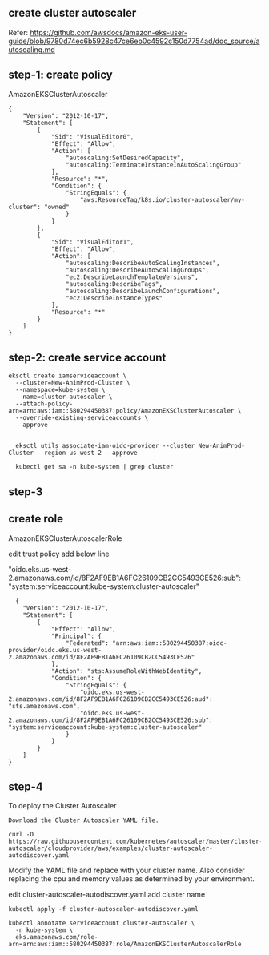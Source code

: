 
create cluster autoscaler
------------------------

Refer: https://github.com/awsdocs/amazon-eks-user-guide/blob/9780d74ec6b5928c47ce6eb0c4592c150d7754ad/doc_source/autoscaling.md

step-1: create policy
---------------------


AmazonEKSClusterAutoscaler
```
{
    "Version": "2012-10-17",
    "Statement": [
        {
            "Sid": "VisualEditor0",
            "Effect": "Allow",
            "Action": [
                "autoscaling:SetDesiredCapacity",
                "autoscaling:TerminateInstanceInAutoScalingGroup"
            ],
            "Resource": "*",
            "Condition": {
                "StringEquals": {
                    "aws:ResourceTag/k8s.io/cluster-autoscaler/my-cluster": "owned"
                }
            }
        },
        {
            "Sid": "VisualEditor1",
            "Effect": "Allow",
            "Action": [
                "autoscaling:DescribeAutoScalingInstances",
                "autoscaling:DescribeAutoScalingGroups",
                "ec2:DescribeLaunchTemplateVersions",
                "autoscaling:DescribeTags",
                "autoscaling:DescribeLaunchConfigurations",
                "ec2:DescribeInstanceTypes"
            ],
            "Resource": "*"
        }
    ]
}
```

step-2: create service account
------------------------------
```
eksctl create iamserviceaccount \
  --cluster=New-AnimProd-Cluster \ 
  --namespace=kube-system \
  --name=cluster-autoscaler \
  --attach-policy-arn=arn:aws:iam::580294450387:policy/AmazonEKSClusterAutoscaler \
  --override-existing-serviceaccounts \
  --approve
```

```

  eksctl utils associate-iam-oidc-provider --cluster New-AnimProd-Cluster --region us-west-2 --approve
```
```
  kubectl get sa -n kube-system | grep cluster
```

  step-3
  ------

create role
----------

  AmazonEKSClusterAutoscalerRole


  edit trust policy add below line

  "oidc.eks.us-west-2.amazonaws.com/id/8F2AF9EB1A6FC26109CB2CC5493CE526:sub": "system:serviceaccount:kube-system:cluster-autoscaler"

```
  {
	"Version": "2012-10-17",
	"Statement": [
		{
			"Effect": "Allow",
			"Principal": {
				"Federated": "arn:aws:iam::580294450387:oidc-provider/oidc.eks.us-west-2.amazonaws.com/id/8F2AF9EB1A6FC26109CB2CC5493CE526"
			},
			"Action": "sts:AssumeRoleWithWebIdentity",
			"Condition": {
				"StringEquals": {
					"oidc.eks.us-west-2.amazonaws.com/id/8F2AF9EB1A6FC26109CB2CC5493CE526:aud": "sts.amazonaws.com",
                    "oidc.eks.us-west-2.amazonaws.com/id/8F2AF9EB1A6FC26109CB2CC5493CE526:sub": "system:serviceaccount:kube-system:cluster-autoscaler"
				}
			}
		}
	]
}
```
step-4
------

To deploy the Cluster Autoscaler

    Download the Cluster Autoscaler YAML file.

```
curl -O https://raw.githubusercontent.com/kubernetes/autoscaler/master/cluster-autoscaler/cloudprovider/aws/examples/cluster-autoscaler-autodiscover.yaml
```

Modify the YAML file and replace with your cluster name. Also consider replacing the cpu and memory values as determined by your environment.


edit cluster-autoscaler-autodiscover.yaml  add cluster name
```
kubectl apply -f cluster-autoscaler-autodiscover.yaml
```


```
kubectl annotate serviceaccount cluster-autoscaler \
  -n kube-system \
  eks.amazonaws.com/role-arn=arn:aws:iam::580294450387:role/AmazonEKSClusterAutoscalerRole
```


  

